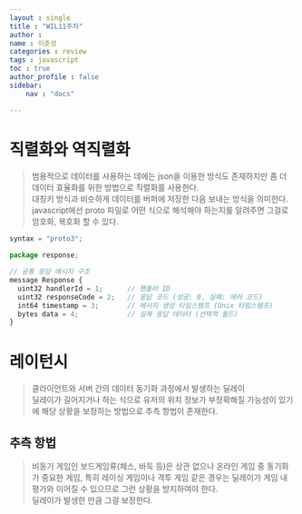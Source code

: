 ```yaml
---
layout : single
title : "WIL11주차"
author : 
name : 이준성
categories : review
tags : javascript
toc : true
author_profile : false
sidebar:
    nav : "docs"

---
```


# 직렬화와 역직렬화

> 범용적으로 데이터를 사용하는 데에는 json을 이용한 방식도 존재하지만 좀 더 데이터 효율화를 위한 방법으로 직렬화를 사용한다.<br>
> 대칭키 방식과 비슷하게 데이터를 버퍼에 저장한 다음 보내는 방식을 의미한다.<br>
> javascript에선 proto 파일로 어떤 식으로 해석해야 하는지를 알려주면 그걸로 암호화, 복호화 할 수 있다.

```js
syntax = "proto3";

package response;

// 공통 응답 메시지 구조
message Response {
  uint32 handlerId = 1;      // 핸들러 ID
  uint32 responseCode = 2;   // 응답 코드 (성공: 0, 실패: 에러 코드)
  int64 timestamp = 3;       // 메시지 생성 타임스탬프 (Unix 타임스탬프)
  bytes data = 4;            // 실제 응답 데이터 (선택적 필드)
}
```

# 레이턴시

> 클라이언트와 서버 간의 데이터 동기화 과정에서 발생하는 딜레이<br>
> 딜레이가 길어지거나 하는 식으로 유저의 위치 정보가 부정확해질 가능성이 있기에 해당 상황을 보정하는 방법으로 추측 항법이 존재한다.

## 추측 항법

> 비동기 게임인 보드게임류(체스, 바둑 등)은 상관 없으나 온라인 게임 중 동기화가 중요한 게임, 특히 레이싱 게임이나 격투 게임 같은 경우는 딜레이가 게임 내 평가와 이어질 수 있으므로 그런 상황을 방지하여야 한다.<br>
> 딜레이가 발생한 만큼 그걸 보정한다.

